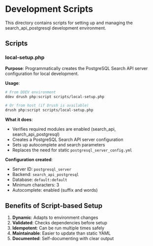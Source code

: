 # Development Scripts

This directory contains scripts for setting up and managing the search_api_postgresql development environment.

## Scripts

### local-setup.php

**Purpose**: Programmatically creates the PostgreSQL Search API server configuration for local development.

**Usage**:
```bash
# From DDEV environment
ddev drush php:script scripts/local-setup.php

# Or from host (if Drush is available)
drush php:script scripts/local-setup.php
```

**What it does**:
- Verifies required modules are enabled (search_api, search_api_postgresql)
- Creates a PostgreSQL Search API server configuration
- Sets up autocomplete and search parameters
- Replaces the need for static `postgresql_server_config.yml`

**Configuration created**:
- Server ID: `postgresql_server`
- Backend: `search_api_postgresql`
- Database: `default:default`
- Minimum characters: 3
- Autocomplete: enabled (suffix and words)

## Benefits of Script-based Setup

1. **Dynamic**: Adapts to environment changes
2. **Validated**: Checks dependencies before setup
3. **Idempotent**: Can be run multiple times safely
4. **Maintainable**: Easier to update than static YAML
5. **Documented**: Self-documenting with clear output